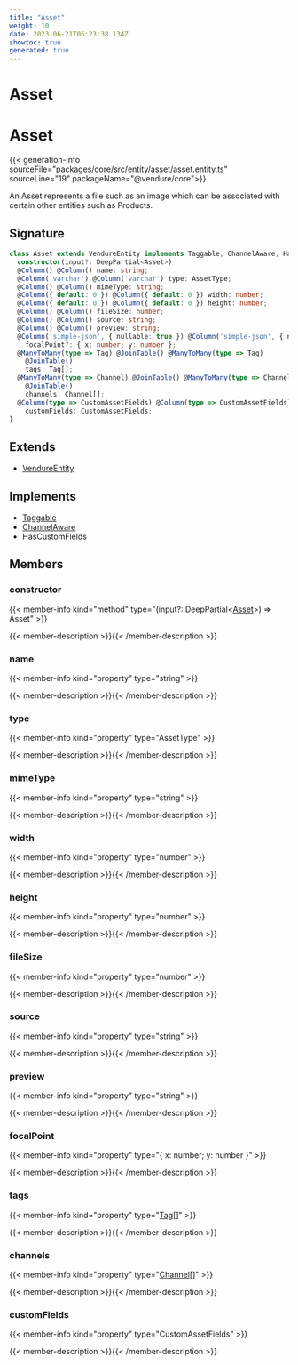```yaml
---
title: "Asset"
weight: 10
date: 2023-06-21T06:23:38.134Z
showtoc: true
generated: true
---
```

<!-- This file was generated from the Vendure source. Do not modify. Instead, re-run the "docs:build" script -->

# Asset
<div class="symbol">


# Asset

{{< generation-info sourceFile="packages/core/src/entity/asset/asset.entity.ts" sourceLine="19" packageName="@vendure/core">}}

An Asset represents a file such as an image which can be associated with certain other entities
such as Products.

## Signature

```TypeScript
class Asset extends VendureEntity implements Taggable, ChannelAware, HasCustomFields {
  constructor(input?: DeepPartial<Asset>)
  @Column() @Column() name: string;
  @Column('varchar') @Column('varchar') type: AssetType;
  @Column() @Column() mimeType: string;
  @Column({ default: 0 }) @Column({ default: 0 }) width: number;
  @Column({ default: 0 }) @Column({ default: 0 }) height: number;
  @Column() @Column() fileSize: number;
  @Column() @Column() source: string;
  @Column() @Column() preview: string;
  @Column('simple-json', { nullable: true }) @Column('simple-json', { nullable: true })
    focalPoint?: { x: number; y: number };
  @ManyToMany(type => Tag) @JoinTable() @ManyToMany(type => Tag)
    @JoinTable()
    tags: Tag[];
  @ManyToMany(type => Channel) @JoinTable() @ManyToMany(type => Channel)
    @JoinTable()
    channels: Channel[];
  @Column(type => CustomAssetFields) @Column(type => CustomAssetFields)
    customFields: CustomAssetFields;
}
```
## Extends

 * <a href='/typescript-api/entities/vendure-entity#vendureentity'>VendureEntity</a>


## Implements

 * <a href='/typescript-api/entities/interfaces#taggable'>Taggable</a>
 * <a href='/typescript-api/entities/interfaces#channelaware'>ChannelAware</a>
 * HasCustomFields


## Members

### constructor

{{< member-info kind="method" type="(input?: DeepPartial&#60;<a href='/typescript-api/entities/asset#asset'>Asset</a>&#62;) => Asset"  >}}

{{< member-description >}}{{< /member-description >}}

### name

{{< member-info kind="property" type="string"  >}}

{{< member-description >}}{{< /member-description >}}

### type

{{< member-info kind="property" type="AssetType"  >}}

{{< member-description >}}{{< /member-description >}}

### mimeType

{{< member-info kind="property" type="string"  >}}

{{< member-description >}}{{< /member-description >}}

### width

{{< member-info kind="property" type="number"  >}}

{{< member-description >}}{{< /member-description >}}

### height

{{< member-info kind="property" type="number"  >}}

{{< member-description >}}{{< /member-description >}}

### fileSize

{{< member-info kind="property" type="number"  >}}

{{< member-description >}}{{< /member-description >}}

### source

{{< member-info kind="property" type="string"  >}}

{{< member-description >}}{{< /member-description >}}

### preview

{{< member-info kind="property" type="string"  >}}

{{< member-description >}}{{< /member-description >}}

### focalPoint

{{< member-info kind="property" type="{ x: number; y: number }"  >}}

{{< member-description >}}{{< /member-description >}}

### tags

{{< member-info kind="property" type="<a href='/typescript-api/entities/tag#tag'>Tag</a>[]"  >}}

{{< member-description >}}{{< /member-description >}}

### channels

{{< member-info kind="property" type="<a href='/typescript-api/entities/channel#channel'>Channel</a>[]"  >}}

{{< member-description >}}{{< /member-description >}}

### customFields

{{< member-info kind="property" type="CustomAssetFields"  >}}

{{< member-description >}}{{< /member-description >}}


</div>
